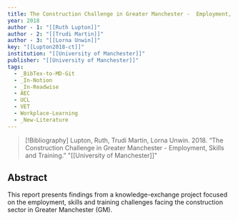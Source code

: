 ```yaml
---
title: The Construction Challenge in Greater Manchester -  Employment, Skills and Training
year: 2018
author - 1: "[[Ruth Lupton]]"
author - 2: "[[Trudi Martin]]"
author - 3: "[[Lorna Unwin]]"
key: "[[Lupton2018-ct]]"
institution: "[[University of Manchester]]"
publisher: "[[University of Manchester]]"
tags:
  - _BibTex-to-MD-Git
  - _In-Notion
  - _In-Readwise
  - AEC
  - UCL
  - VET
  - Workplace-Learning
  - _New-Literature
---
```


> [!Bibliography]
> Lupton, Ruth, Trudi Martin, Lorna Unwin. 2018. “The Construction Challenge in Greater Manchester -  Employment, Skills and Training.” "[[University of Manchester]]"

## Abstract
This report presents findings from a knowledge-exchange project focused on the employment, skills and training challenges facing the construction sector in Greater Manchester (GM).